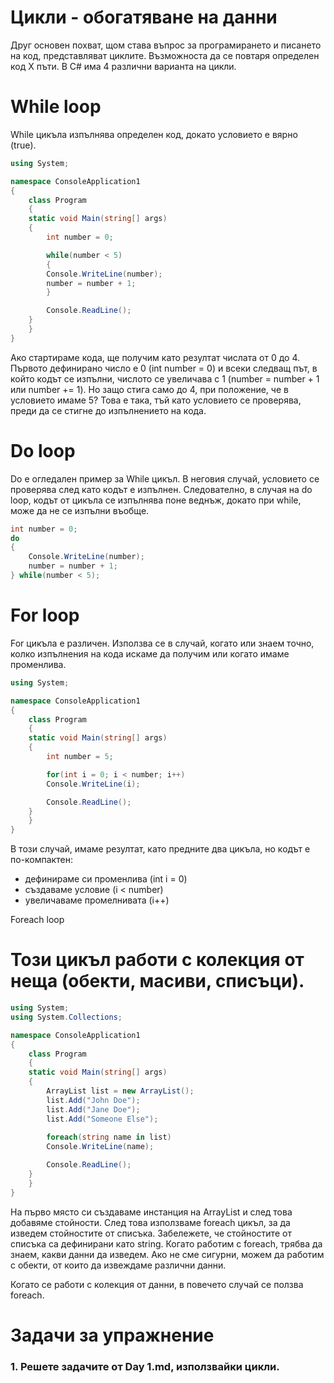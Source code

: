 # Цикли - обогатяване на данни

Друг основен похват, щом става въпрос за програмирането и писането на код, представляват циклите. Възможноста да се повтаря определен код X пъти. В C# има 4 различни варианта на цикли.

# While loop

While цикъла изпълнява определен код, докато условието е вярно (true). 

```C#
using System;

namespace ConsoleApplication1
{
    class Program
    {
    static void Main(string[] args)
    {
        int number = 0;

        while(number < 5)
        {
        Console.WriteLine(number);
        number = number + 1;
        }

        Console.ReadLine();
    }
    }
}
```

Ако стартираме кода, ще получим като резултат числата от 0 до 4. Първото дефинирано число е 0 (int number = 0) и всеки следващ път, в който кодът се изпълни, числото се увеличава с 1 (number = number + 1 или number += 1). Но защо стига само до 4, при положение, че в условието имаме 5? Това е така, тъй като условието се проверява, преди да се стигне до изпълнението на кода.

# Do loop

Do е огледален пример за While цикъл. В неговия случай, условието се проверява след като кодът е изпълнен. Следователно, в случая на do loop, кодът от цикъла се изпълнява поне веднъж, докато при whilе, може да не се изпълни въобще.

```C#
int number = 0;
do  
{  
    Console.WriteLine(number);  
    number = number + 1;  
} while(number < 5);
```

# For loop

For цикъла е различен. Използва се в случай, когато или знаем точно, колко изпълнения на кода искаме да получим или когато имаме променлива.

```C#
using System;

namespace ConsoleApplication1
{
    class Program
    {
    static void Main(string[] args)
    {
        int number = 5;

        for(int i = 0; i < number; i++)
        Console.WriteLine(i);

        Console.ReadLine();
    }
    }
}
```

В този случай, имаме резултат, като предните два цикъла, но кодът е по-компактен:
- дефинираме си променлива (int i = 0)
- създаваме условие (i < number)
- увеличаваме промелнивата (i++)

Foreach loop

# Този цикъл работи с колекция от неща (обекти, масиви, списъци).

```C#
using System;
using System.Collections;

namespace ConsoleApplication1
{
    class Program
    {
    static void Main(string[] args)
    {        
        ArrayList list = new ArrayList();
        list.Add("John Doe");
        list.Add("Jane Doe");
        list.Add("Someone Else");
        
        foreach(string name in list)
        Console.WriteLine(name);

        Console.ReadLine();
    }
    }
}
```

На първо място си създаваме инстанция на ArrayList и след това добавяме стойности. 
След това използваме foreach цикъл, за да изведем стойностите от списъка. Забележете, че стойностите от списъка са дефинирани като string.
Когато работим с foreach, трябва да знаем, какви данни да изведем. Ако не сме сигурни, можем да работим с обекти, от които да извеждаме различни данни.

Когато се работи с колекция от данни, в повечето случай се ползва foreach.

# Задачи за упражнение

### 1. Решете задачите от Day 1.md, използвайки цикли.